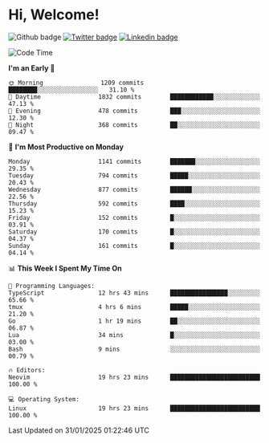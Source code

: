   # Hi, Welcome!
  ![Github badge](https://img.shields.io/github/followers/kraken-afk.svg?style=social&label=Follow&maxAge=2592000)
  [![Twitter badge](https://img.shields.io/badge/-Twitter-00acee?style=flat-square&logo=Twitter&logoColor=white)](https://twitter.com/trshppl)
  [![Linkedin badge](https://img.shields.io/badge/LinkedIn-0077B5?style=flat-square&logo=linkedin&logoColor=white)](https://www.linkedin.com/in/noveanrer)
<!--START_SECTION:waka-->
![Code Time](http://img.shields.io/badge/Code%20Time-716%20hrs%2039%20mins-blue)

**I'm an Early 🐤** 

```text
🌞 Morning                1209 commits        ████████░░░░░░░░░░░░░░░░░   31.10 % 
🌆 Daytime                1832 commits        ████████████░░░░░░░░░░░░░   47.13 % 
🌃 Evening                478 commits         ███░░░░░░░░░░░░░░░░░░░░░░   12.30 % 
🌙 Night                  368 commits         ██░░░░░░░░░░░░░░░░░░░░░░░   09.47 % 
```
📅 **I'm Most Productive on Monday** 

```text
Monday                   1141 commits        ███████░░░░░░░░░░░░░░░░░░   29.35 % 
Tuesday                  794 commits         █████░░░░░░░░░░░░░░░░░░░░   20.43 % 
Wednesday                877 commits         ██████░░░░░░░░░░░░░░░░░░░   22.56 % 
Thursday                 592 commits         ████░░░░░░░░░░░░░░░░░░░░░   15.23 % 
Friday                   152 commits         █░░░░░░░░░░░░░░░░░░░░░░░░   03.91 % 
Saturday                 170 commits         █░░░░░░░░░░░░░░░░░░░░░░░░   04.37 % 
Sunday                   161 commits         █░░░░░░░░░░░░░░░░░░░░░░░░   04.14 % 
```


📊 **This Week I Spent My Time On** 

```text
💬 Programming Languages: 
TypeScript               12 hrs 43 mins      ████████████████░░░░░░░░░   65.66 % 
tmux                     4 hrs 6 mins        █████░░░░░░░░░░░░░░░░░░░░   21.20 % 
Go                       1 hr 19 mins        ██░░░░░░░░░░░░░░░░░░░░░░░   06.87 % 
Lua                      34 mins             █░░░░░░░░░░░░░░░░░░░░░░░░   03.00 % 
Bash                     9 mins              ░░░░░░░░░░░░░░░░░░░░░░░░░   00.79 % 

🔥 Editors: 
Neovim                   19 hrs 23 mins      █████████████████████████   100.00 % 

💻 Operating System: 
Linux                    19 hrs 23 mins      █████████████████████████   100.00 % 
```


 Last Updated on 31/01/2025 01:22:46 UTC
<!--END_SECTION:waka-->